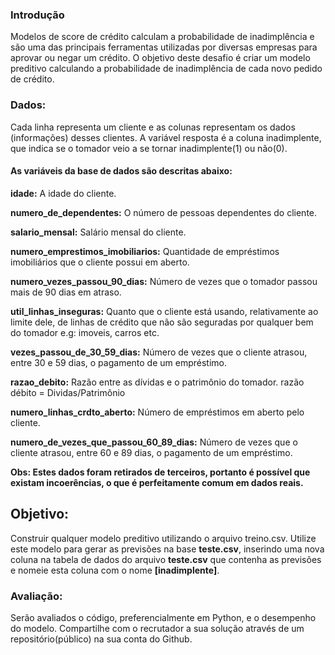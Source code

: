 ### Introdução
Modelos de score de crédito calculam a probabilidade de inadimplência e são uma das
principais ferramentas utilizadas por diversas empresas para aprovar ou negar um crédito.
O objetivo deste desafio é criar um modelo preditivo calculando a probabilidade de
inadimplência de cada novo pedido de crédito.

### Dados:
Cada linha representa um cliente e as colunas representam os dados (informações) desses
clientes.
A variável resposta é a coluna inadimplente, que indica se o tomador veio a se tornar
inadimplente(1) ou não(0).

#### As variáveis da base de dados são descritas abaixo:

**idade:** A idade do cliente.

**numero_de_dependentes:** O número de pessoas dependentes do cliente.

**salario_mensal:** Salário mensal do cliente.

**numero_emprestimos_imobiliarios:** Quantidade de empréstimos imobiliários que o
cliente possui em aberto.

**numero_vezes_passou_90_dias:** Número de vezes que o tomador passou mais
de 90 dias em atraso.

**util_linhas_inseguras:** Quanto que o cliente está usando, relativamente ao limite
dele, de linhas de crédito que não são seguradas por qualquer bem do tomador
e.g: imoveis, carros etc.

**vezes_passou_de_30_59_dias:** Número de vezes que o cliente atrasou, entre 30
e 59 dias, o pagamento de um empréstimo.

**razao_debito:** Razão entre as dívidas e o patrimônio do tomador. razão débito =
Dividas/Patrimônio

**numero_linhas_crdto_aberto:** Número de empréstimos em aberto pelo cliente.

**numero_de_vezes_que_passou_60_89_dias:** Número de vezes que o cliente
atrasou, entre 60 e 89 dias, o pagamento de um empréstimo.

**Obs: Estes dados foram retirados de terceiros, portanto é possível que existam
incoerências, o que é perfeitamente comum em dados reais.**

## Objetivo:
Construir qualquer modelo preditivo utilizando o arquivo treino.csv.
Utilize este modelo para gerar as previsões na base **teste.csv**, inserindo uma nova coluna
na tabela de dados do arquivo **teste.csv** que contenha as previsões e nomeie esta coluna
com o nome **[inadimplente]**.

### Avaliação:
Serão avaliados o código, preferencialmente em Python, e o desempenho do modelo.
Compartilhe com o recrutador a sua solução através de um repositório(público) na sua conta do Github.
